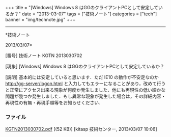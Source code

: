 ﻿+++
title = "[Windows] Windows 8 はGGのクライアントPCとして安定しているか？"
date = "2013-03-07"
tags = ["技術ノート"]
categories = ["tech"]
banner = "img/technote.jpg"
+++

-----------------------------------------------------------------------------------------------------------------------------

*技術ノート

2013/03/07*


[番号]
技術ノート KGTN 2013030702

[現象]
[Windows] Windows 8 はGGのクライアントPCとして安定しているか？

[説明]
基本的には安定していると思います．ただ IE10 の動作が不安定なのか
<http://gg-server/logon.html>
と入力してもエラーになることがあり，改めて行うと正常にアクセス出来る現象が何度か発生しました．他にも再現性の低い細かな問題が幾つか発生しました．もし異常な現象が発生した場合は，その詳細内容・再現性の有無・再現手順等をお知らせください．


### ファイル

 
 


[KGTN2013030702.pdf](http://techreport.kitasp.net/attachments/download/1263/KGTN2013030702.pdf)
 [(52 KB)] [kitasp 技術センター, 2013/03/07
10:06]


 


 

